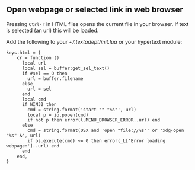 ## Open webpage or selected link in web browser

Pressing `Ctrl-r` in HTML files opens the current file in your browser. If text
is selected (an url) this will be loaded.

Add the following to your *~/.textadept/init.lua* or your hypertext module:

    keys.html = {
        cr = function ()
          local url
          local sel = buffer:get_sel_text()
          if #sel == 0 then
            url = buffer.filename
          else
            url = sel
          end
          local cmd
          if WIN32 then
            cmd = string.format('start "" "%s"', url)
            local p = io.popen(cmd)
            if not p then error(l.MENU_BROWSER_ERROR..url) end
          else
            cmd = string.format(OSX and 'open "file://%s"' or 'xdg-open "%s" &', url)
            if os.execute(cmd) ~= 0 then error(_L['Error loading webpage:']..url) end
          end
        end,
    }
